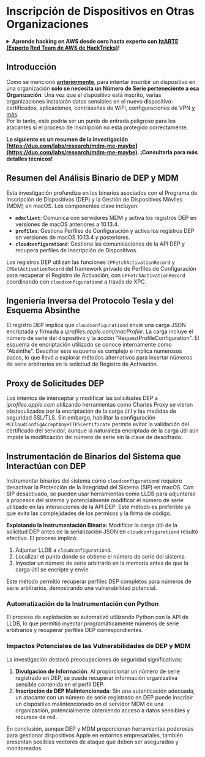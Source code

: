 # Inscripción de Dispositivos en Otras Organizaciones

<details>

<summary><strong>Aprende hacking en AWS desde cero hasta experto con</strong> <a href="https://training.hacktricks.xyz/courses/arte"><strong>htARTE (Experto Red Team de AWS de HackTricks)</strong></a><strong>!</strong></summary>

Otras formas de apoyar a HackTricks:

* Si deseas ver tu **empresa anunciada en HackTricks** o **descargar HackTricks en PDF** ¡Consulta los [**PLANES DE SUSCRIPCIÓN**](https://github.com/sponsors/carlospolop)!
* Obtén la [**merchandising oficial de PEASS & HackTricks**](https://peass.creator-spring.com)
* Descubre [**La Familia PEASS**](https://opensea.io/collection/the-peass-family), nuestra colección exclusiva de [**NFTs**](https://opensea.io/collection/the-peass-family)
* **Únete al** 💬 [**grupo de Discord**](https://discord.gg/hRep4RUj7f) o al [**grupo de telegram**](https://t.me/peass) o **síguenos** en **Twitter** 🐦 [**@carlospolopm**](https://twitter.com/hacktricks_live)**.**
* **Comparte tus trucos de hacking enviando PRs a los repositorios de** [**HackTricks**](https://github.com/carlospolop/hacktricks) y [**HackTricks Cloud**](https://github.com/carlospolop/hacktricks-cloud).

</details>

## Introducción

Como se mencionó [**anteriormente**](./#what-is-mdm-mobile-device-management), para intentar inscribir un dispositivo en una organización **solo se necesita un Número de Serie perteneciente a esa Organización**. Una vez que el dispositivo está inscrito, varias organizaciones instalarán datos sensibles en el nuevo dispositivo: certificados, aplicaciones, contraseñas de WiFi, configuraciones de VPN [y más](https://developer.apple.com/enterprise/documentation/Configuration-Profile-Reference.pdf).\
Por lo tanto, este podría ser un punto de entrada peligroso para los atacantes si el proceso de inscripción no está protegido correctamente.

**Lo siguiente es un resumen de la investigación [https://duo.com/labs/research/mdm-me-maybe](https://duo.com/labs/research/mdm-me-maybe). ¡Consultarla para más detalles técnicos!**

## Resumen del Análisis Binario de DEP y MDM

Esta investigación profundiza en los binarios asociados con el Programa de Inscripción de Dispositivos (DEP) y la Gestión de Dispositivos Móviles (MDM) en macOS. Los componentes clave incluyen:

- **`mdmclient`**: Comunica con servidores MDM y activa los registros DEP en versiones de macOS anteriores a 10.13.4.
- **`profiles`**: Gestiona Perfiles de Configuración y activa los registros DEP en versiones de macOS 10.13.4 y posteriores.
- **`cloudconfigurationd`**: Gestiona las comunicaciones de la API DEP y recupera perfiles de Inscripción de Dispositivos.

Los registros DEP utilizan las funciones `CPFetchActivationRecord` y `CPGetActivationRecord` del framework privado de Perfiles de Configuración para recuperar el Registro de Activación, con `CPFetchActivationRecord` coordinando con `cloudconfigurationd` a través de XPC.

## Ingeniería Inversa del Protocolo Tesla y del Esquema Absinthe

El registro DEP implica que `cloudconfigurationd` envíe una carga JSON encriptada y firmada a _iprofiles.apple.com/macProfile_. La carga incluye el número de serie del dispositivo y la acción "RequestProfileConfiguration". El esquema de encriptación utilizado se conoce internamente como "Absinthe". Descifrar este esquema es complejo e implica numerosos pasos, lo que llevó a explorar métodos alternativos para insertar números de serie arbitrarios en la solicitud de Registro de Activación.

## Proxy de Solicitudes DEP

Los intentos de interceptar y modificar las solicitudes DEP a _iprofiles.apple.com_ utilizando herramientas como Charles Proxy se vieron obstaculizados por la encriptación de la carga útil y las medidas de seguridad SSL/TLS. Sin embargo, habilitar la configuración `MCCloudConfigAcceptAnyHTTPSCertificate` permite evitar la validación del certificado del servidor, aunque la naturaleza encriptada de la carga útil aún impide la modificación del número de serie sin la clave de descifrado.

## Instrumentación de Binarios del Sistema que Interactúan con DEP

Instrumentar binarios del sistema como `cloudconfigurationd` requiere desactivar la Protección de la Integridad del Sistema (SIP) en macOS. Con SIP desactivado, se pueden usar herramientas como LLDB para adjuntarse a procesos del sistema y potencialmente modificar el número de serie utilizado en las interacciones de la API DEP. Este método es preferible ya que evita las complejidades de los permisos y la firma de código.

**Explotando la Instrumentación Binaria:**
Modificar la carga útil de la solicitud DEP antes de la serialización JSON en `cloudconfigurationd` resultó efectivo. El proceso implicó:

1. Adjuntar LLDB a `cloudconfigurationd`.
2. Localizar el punto donde se obtiene el número de serie del sistema.
3. Inyectar un número de serie arbitrario en la memoria antes de que la carga útil se encripte y envíe.

Este método permitió recuperar perfiles DEP completos para números de serie arbitrarios, demostrando una vulnerabilidad potencial.

### Automatización de la Instrumentación con Python

El proceso de explotación se automatizó utilizando Python con la API de LLDB, lo que permitió inyectar programáticamente números de serie arbitrarios y recuperar perfiles DEP correspondientes.

### Impactos Potenciales de las Vulnerabilidades de DEP y MDM

La investigación destacó preocupaciones de seguridad significativas:

1. **Divulgación de Información**: Al proporcionar un número de serie registrado en DEP, se puede recuperar información organizativa sensible contenida en el perfil DEP.
2. **Inscripción de DEP Malintencionada**: Sin una autenticación adecuada, un atacante con un número de serie registrado en DEP puede inscribir un dispositivo malintencionado en el servidor MDM de una organización, potencialmente obteniendo acceso a datos sensibles y recursos de red.

En conclusión, aunque DEP y MDM proporcionan herramientas poderosas para gestionar dispositivos Apple en entornos empresariales, también presentan posibles vectores de ataque que deben ser asegurados y monitoreados.
